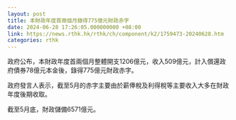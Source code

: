 ```yaml
---
layout: post
title: 本財政年度首兩個月錄得775億元財政赤字
date: 2024-06-28 17:26:05.000000000 +08:00
link: https://news.rthk.hk/rthk/ch/component/k2/1759473-20240628.htm
categories: rthk
---
```


政府公布，本財政年度首兩個月整體開支1206億元，收入509億元，計入償還政府債券78億元本金後，錄得775億元財政赤字。

政府發言人表示，截至5月的赤字主要由於薪俸稅及利得稅等主要收入大多在財政年度後期收取。

截至5月底，財政儲備6571億元。
